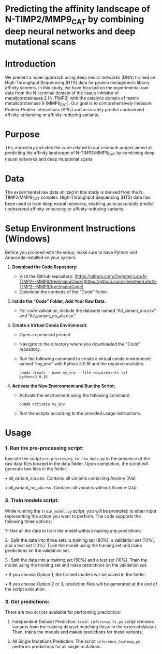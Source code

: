 # Predicting the affinity landscape of N-TIMP2/MMP9<sub>CAT</sub> by combining deep neural networks and deep mutational scans

# Introduction

We present a novel approach using deep neural networks (DNN) trained on High-Throughput Sequencing (HTS) data for protein mutagenesis library affinity screens. 
In this study, we have focused on the experimental raw data from the N-terminal domain of the tissue inhibitor of metalloproteinases 2 (N-TIMP2) with the catalytic domain 
of matrix metalloproteinase 9 (MMP9<sub>CAT</sub>). Our goal is to comprehensively measure Protein-Protein Interactions (PPIs) and accurately predict unobserved affinity-enhancing 
or affinity-reducing variants.

# Purpose
This repository includes the code related to our research project aimed at predicting the affinity landscape of N-TIMP2/MMP9<sub>CAT</sub> by combining deep neural networks
and deep mutational scans

# Data
The experimental raw data utilized in this study is derived from the N-TIMP2/MMP9<sub>CAT</sub> complex. High-Throughput Sequencing (HTS) data has been used to train deep neural networks,
enabling us to accurately predict unobserved affinity-enhancing or affinity-reducing variants.

# Setup Environment Instructions (Windows)

Before you proceed with the setup, make sure to have Python and Anaconda installed on your system.


1. **Download the Code Repository:**
   - Visit the GitHub repository: [https://github.com/OrensteinLab/N-TIMP2--MMP9/tree/main/Code](https://github.com/OrensteinLab/N-TIMP2--MMP9/tree/main/Code)
   - Download the contents of the "Code" folder.

2. **Inside the "Code" Folder, Add Your Raw Data:**
   - For code validation, include the datasets named "All_variant_ala.csv" and "All_variant_no_ala.csv."

3. **Create a Virtual Conda Environment:**
   - Open a command prompt.
   - Navigate to the directory where you downloaded the "Code" repository.
   - Run the following command to create a virtual conda environment named "my_env" with Python 3.9.16 and the required modules:

     ```
     conda create --name my_env --file requirements.txt python=3.9.16
     ```

4. **Activate the New Environment and Run the Script:**
   - Activate the environment using the following command:

     ```
     conda activate my_env
     ```
   - Run the scripts according to the provided usage instructions.


# Usage
### 1.	Run the pre-processing script:
Execute the script `pre-proccesing_to_raw_data.py` in the presence of the raw data files located in the data folder. Upon completion, the script will generate 
two files in the folder:

•	all_variant_ala.csv: Contains all variants containing Alanine (Ala)

•	all_variant_no_ala.csv: Contains all variants without Alanine (Ala)
### 2.	Train models script:
While running the `train_model.py` script, you will be prompted to enter input representing the action you want to perform. The code supports the following three options:

1-	Use all the data to train the model without making any predictions.

2-	Split the data into three sets: a training set (80%), a validation set (10%), and a test set (10%). Train the model using the training set and make predictions 
on the validation set.

3-	Split the data into a training set (90%) and a test set (10%). Train the model using the training set and make predictions on the validation set.

•	If you choose Option 1, the trained models will be saved in the folder.

•	If you choose Option 2 or 3, prediction files will be generated at the end of the script execution.
### 3.	Get predictions:
There are two scripts available for performing predictions:

1.	Independent Dataset Prediction:
`train_inference_ki.py` script removes variants from the training dataset matching those in the external dataset. Then, trains the models and makes predictions for
these variants.

2.	All Single Mutations Prediction:
The script `inference_heatmap.py` performs predictions for all single mutations.
